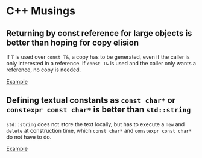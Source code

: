 # C++ Musings

## Returning by const reference for large objects is better than hoping for copy elision
If `T` is used over `const T&`, a copy has to be generated, even if the caller is only interested in a reference.  If `const T&` is used and the caller only wants a reference, no copy is needed.

[Example](https://gcc.godbolt.org/z/fvKazz)

## Defining textual constants as `const char*` or `constexpr const char*` is better than `std::string`
`std::string` does not store the text locally, but has to execute a `new` and `delete` at construction time, which `const char*` and `constexpr const char*` do not have to do.

[Example](https://gcc.godbolt.org/z/ZvbzWc)
